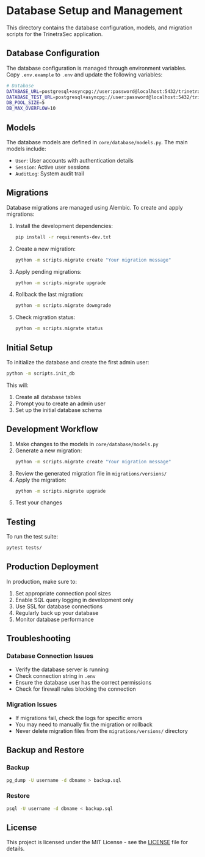 # Database Setup and Management

This directory contains the database configuration, models, and migration scripts for the TrinetraSec application.

## Database Configuration

The database configuration is managed through environment variables. Copy `.env.example` to `.env` and update the following variables:

```bash
# Database
DATABASE_URL=postgresql+asyncpg://user:password@localhost:5432/trinetra
DATABASE_TEST_URL=postgresql+asyncpg://user:password@localhost:5432/trinetra_test
DB_POOL_SIZE=5
DB_MAX_OVERFLOW=10
```

## Models

The database models are defined in `core/database/models.py`. The main models include:

- `User`: User accounts with authentication details
- `Session`: Active user sessions
- `AuditLog`: System audit trail

## Migrations

Database migrations are managed using Alembic. To create and apply migrations:

1. Install the development dependencies:
   ```bash
   pip install -r requirements-dev.txt
   ```

2. Create a new migration:
   ```bash
   python -m scripts.migrate create "Your migration message"
   ```

3. Apply pending migrations:
   ```bash
   python -m scripts.migrate upgrade
   ```

4. Rollback the last migration:
   ```bash
   python -m scripts.migrate downgrade
   ```

5. Check migration status:
   ```bash
   python -m scripts.migrate status
   ```

## Initial Setup

To initialize the database and create the first admin user:

```bash
python -m scripts.init_db
```

This will:
1. Create all database tables
2. Prompt you to create an admin user
3. Set up the initial database schema

## Development Workflow

1. Make changes to the models in `core/database/models.py`
2. Generate a new migration:
   ```bash
   python -m scripts.migrate create "Your migration message"
   ```
3. Review the generated migration file in `migrations/versions/`
4. Apply the migration:
   ```bash
   python -m scripts.migrate upgrade
   ```
5. Test your changes

## Testing

To run the test suite:

```bash
pytest tests/
```

## Production Deployment

In production, make sure to:

1. Set appropriate connection pool sizes
2. Enable SQL query logging in development only
3. Use SSL for database connections
4. Regularly back up your database
5. Monitor database performance

## Troubleshooting

### Database Connection Issues

- Verify the database server is running
- Check connection string in `.env`
- Ensure the database user has the correct permissions
- Check for firewall rules blocking the connection

### Migration Issues

- If migrations fail, check the logs for specific errors
- You may need to manually fix the migration or rollback
- Never delete migration files from the `migrations/versions/` directory

## Backup and Restore

### Backup

```bash
pg_dump -U username -d dbname > backup.sql
```

### Restore

```bash
psql -U username -d dbname < backup.sql
```

## License

This project is licensed under the MIT License - see the [LICENSE](LICENSE) file for details.

